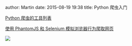 author: Martin
date: 2015-08-19 19:38
title: Python 爬虫入门

[Python 爬虫的工具列表](http://python.jobbole.com/82633/)

[使用 PhantomJS 和 Selenium 模拟浏览器行为爬取网页](http://www.168seo.cn/selenium/1393.html)

![](http://i60.tinypic.com/6zsun9.jpg)
